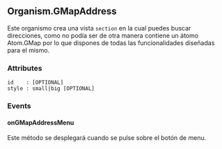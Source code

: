## Organism.GMapAddress
Este organismo crea una vista `section` en la cual puedes buscar direcciones, como no podía ser de otra manera contiene un átomo Atom.GMap por lo que dispones de todas las funcionalidades diseñadas para el mismo.

### Attributes
```
id    : [OPTIONAL]
style : small|big [OPTIONAL]
```

### Events

#### onGMapAddressMenu
Este método se desplegará cuando se pulse sobre el botón de menu.